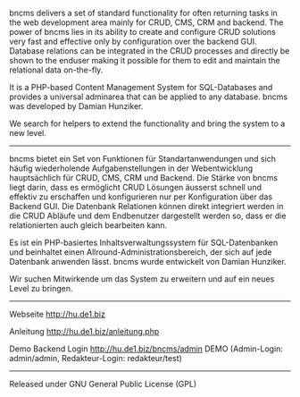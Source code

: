 bncms delivers a set of standard functionality for often returning tasks in the web development area mainly for CRUD, CMS, CRM and backend. The power of bncms lies in its ability to create and configure CRUD solutions very fast and effective only by configuration over the backend GUI. Database relations can be integrated in the CRUD processes and directly be shown to the enduser making it possible for them to edit and maintain the relational data on-the-fly.

It is a PHP-based Content Management System for SQL-Databases and provides a universal adminarea that can be applied to any database. bncms was developed by Damian Hunziker.

We search for helpers to extend the functionality and bring the system to a new level.

-----

bncms bietet ein Set von Funktionen für Standartanwendungen und sich häufig wiederholende Aufgabenstellungen in der Webentwicklung hauptsächlich für CRUD, CMS, CRM und Backend. Die Stärke von bncms liegt darin, dass es ermöglicht CRUD Lösungen äusserst schnell und effektiv zu erschaffen und konfigurieren nur per Konfiguration über das Backend GUI. Die Datenbank Relationen können direkt integriert werden in die CRUD Abläufe und dem Endbenutzer dargestellt werden so, dass er die relationierten auch gleich bearbeiten kann.

Es ist ein PHP-basiertes Inhaltsverwaltungssystem für SQL-Datenbanken und beinhaltet einen Allround-Administrationsbereich, der sich auf jede Datenbank anwenden lässt. bncms wurde entwickelt von Damian Hunziker.

Wir suchen Mitwirkende um das System zu erweitern und auf ein neues Level zu bringen.

-----

Webseite
http://hu.de1.biz

Anleitung
http://hu.de1.biz/anleitung.php

Demo Backend Login
http://hu.de1.biz/bncms/admin
DEMO (Admin-Login: admin/admin, Redakteur-Login: redakteur/test)

-----

Released under GNU General Public License (GPL)
